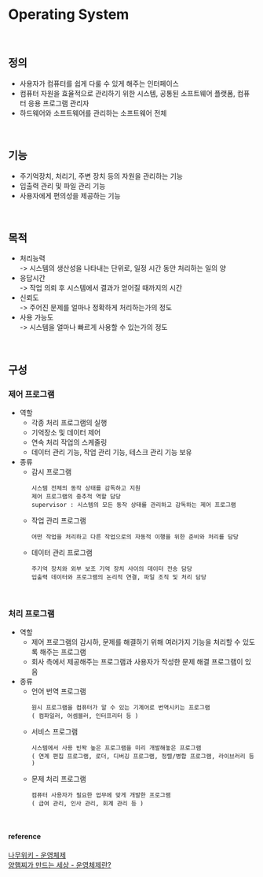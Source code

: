 # Operating System

<br>

## 정의
+ 사용자가 컴퓨터를 쉽게 다룰 수 있게 해주는 인터페이스
+ 컴퓨터 자원을 효율적으로 관리하기 위한 시스템, 공통된 소프트웨어 플랫폼, 컴퓨터 응용 프로그램 관리자
+ 하드웨어와 소프트웨어를 관리하는 소프트웨어 전체

<br>

## 기능
+ 주기억장치, 처리기, 주변 장치 등의 자원을 관리하는 기능
+ 입출력 관리 및 파일 관리 기능
+ 사용자에게 편의성을 제공하는 기능

<br>

## 목적
+ 처리능력  
  -> 시스템의 생산성을 나타내는 단위로, 일정 시간 동안 처리하는 일의 양  
+ 응답시간  
  -> 작업 의뢰 후 시스템에서 결과가 얻어질 때까지의 시간  
+ 신뢰도  
  -> 주어진 문제를 얼마나 정확하게 처리하는가의 정도  
+ 사용 가능도  
  -> 시스템을 얼마나 빠르게 사용할 수 있는가의 정도

<br>

## 구성
### 제어 프로그램
+ 역할
  + 각종 처리 프로그램의 실행
  + 기억장소 및 데이터 제어
  + 연속 처리 작업의 스케줄링
  + 데이터 관리 기능, 작업 관리 기능, 테스크 관리 기능 보유
+ 종류
  + 감시 프로그램
    ```
    시스템 전체의 동작 상태를 감독하고 지원
    제어 프로그램의 중추적 역할 담당
    supervisor : 시스템의 모든 동작 상태를 관리하고 감독하는 제어 프로그램
    ```
  + 작업 관리 프로그램
    ```
    어떤 작업을 처리하고 다른 작업으로의 자동적 이행을 위한 준비와 처리를 담당
    ```
  + 데이터 관리 프로그램
    ```
    주기억 장치와 외부 보조 기억 장치 사이의 데이터 전송 담당
    입출력 데이터와 프로그램의 논리적 연결, 파일 조직 및 처리 담당
    ```

<br>

### 처리 프로그램
+ 역할
  + 제어 프로그램의 감시하, 문제를 해결하기 위해 여러가지 기능을 처리할 수 있도록 해주는 프로그램
  + 회사 측에서 제공해주는 프로그램과 사용자가 작성한 문제 해결 프로그램이 있음
+ 종류
  + 언어 번역 프로그램
    ```
    원시 프로그램을 컴퓨터가 알 수 있는 기계어로 번역시키는 프로그램
    ( 컴파일러, 어셈블러, 인터프리터 등 )
    ```
  + 서비스 프로그램
    ```
    시스템에서 사용 빈돡 높은 프로그램을 미리 개발해놓은 프로그램
    ( 연계 편집 프로그램, 로더, 디버깅 프로그램, 정렬/병합 프로그램, 라이브러리 등 )
    ```
  + 문제 처리 프로그램
    ```
    컴퓨터 사용자가 필요한 업무에 맞게 개발한 프로그램
    ( 급여 관리, 인사 관리, 회계 관리 등 )
    ```

<br>

#### reference
[ 나무위키 - 운영체제 ](https://namu.wiki/w/%EC%9A%B4%EC%98%81%EC%B2%B4%EC%A0%9C?from=%EC%9A%B4%EC%98%81%20%EC%B2%B4%EC%A0%9C)  
[ 양햄찌가 만드는 세상 - 운영체제란? ](https://jhnyang.tistory.com/16)
